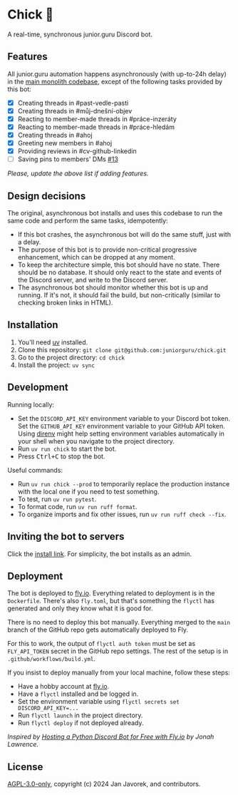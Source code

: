 # Chick 🐤

A real-time, synchronous junior.guru Discord bot.

## Features

All junior.guru automation happens asynchronously (with up-to-24h delay) in the [main monolith codebase](https://github.com/juniorguru/junior.guru), except of the following tasks provided by this bot:

- [x] Creating threads in #past-vedle-pasti
- [x] Creating threads in #můj-dnešní-objev
- [x] Reacting to member-made threads in #práce-inzeráty
- [x] Reacting to member-made threads in #práce-hledám
- [x] Creating threads in #ahoj
- [x] Greeting new members in #ahoj
- [x] Providing reviews in #cv-github-linkedin
- [ ] Saving pins to members' DMs [#13](https://github.com/juniorguru/juniorguru-chick/issues/13)

_Please, update the above list if adding features._

## Design decisions

The original, asynchronous bot installs and uses this codebase to run the same code and perform the same tasks, idempotently:

-   If this bot crashes, the asynchronous bot will do the same stuff, just with a delay.
-   The purpose of this bot is to provide non-critical progressive enhancement, which can be dropped at any moment.
-   To keep the architecture simple, this bot should have no state.
    There should be no database.
    It should only react to the state and events of the Discord server, and write to the Discord server.
-   The asynchronous bot should monitor whether this bot is up and running.
    If it's not, it should fail the build, but non-critically (similar to checking broken links in HTML).

## Installation

1.  You'll need [uv](https://docs.astral.sh/uv/) installed.
2.  Clone this repository: `git clone git@github.com:juniorguru/chick.git`
3.  Go to the project directory: `cd chick`
4.  Install the project: `uv sync`

## Development

Running locally:

-   Set the `DISCORD_API_KEY` environment variable to your Discord bot token.
    Set the `GITHUB_API_KEY` environment variable to your GitHub API token.
    Using [direnv](https://direnv.net/) might help setting environment variables automatically in your shell when you navigate to the project directory.
-   Run `uv run chick` to start the bot.
-   Press <kbd>Ctrl+C</kbd> to stop the bot.

Useful commands:

-   Run `uv run chick --prod` to temporarily replace the production instance with the local one if you need to test something.
-   To test, run `uv run pytest`.
-   To format code, run `uv run ruff format`.
-   To organize imports and fix other issues, run `uv run ruff check --fix`.

## Inviting the bot to servers

Click the [install link](https://discord.com/oauth2/authorize?client_id=797097976571887687&permissions=8&integration_type=0&scope=bot+applications.commands). For simplicity, the bot installs as an admin.

## Deployment

The bot is deployed to [fly.io](https://fly.io/).
Everything related to deployment is in the `Dockerfile`.
There's also `fly.toml`, but that's something the `flyctl` has generated and only they know what it is good for.

There is no need to deploy this bot manually.
Everything merged to the `main` branch of the GitHub repo gets automatically deployed to Fly.

For this to work, the output of `flyctl auth token` must be set as `FLY_API_TOKEN` secret in the GitHub repo settings.
The rest of the setup is in `.github/workflows/build.yml`.

If you insist to deploy manually from your local machine, follow these steps:

-   Have a hobby account at [fly.io](https://fly.io/).
-   Have a `flyctl` installed and be logged in.
-   Set the environment variable using `flyctl secrets set DISCORD_API_KEY=...`
-   Run `flyctl launch` in the project directory.
-   Run `flyctl deploy` if not deployed already.

_Inspired by [Hosting a Python Discord Bot for Free with Fly.io](https://jonahlawrence.hashnode.dev/hosting-a-python-discord-bot-for-free-with-flyio) by Jonah Lawrence._

## License
[AGPL-3.0-only](LICENSE), copyright (c) 2024 Jan Javorek, and contributors.
